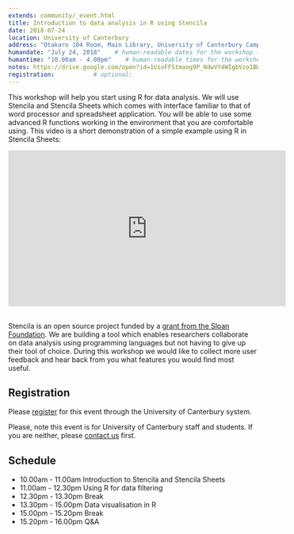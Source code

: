 ```yaml
---
extends: community/_event.html
title: Introduction to data analysis in R using Stencila
date: 2018-07-24
location: University of Canterbury    
address: "Otakaro 104 Room, Main Library, University of Canterbury Campus, Christchurch"      
humandate: "July 24, 2018"    # human-readable dates for the workshop (e.g., "Feb 17-18, 2020")
humantime: "10.00am - 4.00pm"    # human-readable times for the workshop (e.g., "9:00 am - 4:30 pm")
notes: https://drive.google.com/open?id=1UioFFStmaog9P_NdwVY4WIgbVzo1BWcQH68RGYPJTLM         # optional: URL for the workshop collaborative notes, e.g. an Etherpad or Google Docs document
registration:           # optional:
---
```


This workshop will help you start using R for data analysis. We will use  Stencila and Stencila Sheets which comes with interface familiar to that of word
processor and spreadsheet application. You will be able to use some advanced R functions working in the environment that you are comfortable using.
This video is a short demonstration of a simple example using R in Stencila Sheets:

<iframe width="560" height="315" src="https://youtu.be/yeG9msYKSXg" frameborder="0" allow="autoplay; encrypted-media" allowfullscreen></iframe>

<br/>
<br/>

Stencila is an open source project funded by a [grant from the Sloan Foundation](http://stenci.la/blog/sloan-grant/). We are building a tool which enables researchers collaborate on data analysis using programming languages but not having to give up their tool of choice. During this workshop we would like to collect more user feedback and hear back from you what features you would find most useful.

## Registration

Please <a href="https://canterbury.libcal.com/event/4291250">register</a> for this event through the University of Canterbury system.

Please, note this event is for University of Canterbury staff and students. If you are neither, please
<a href="mailto:hello@stenci.la">contact us</a> first.   

## Schedule

* 10.00am - 11.00am Introduction to Stencila and Stencila Sheets
* 11.00am - 12.30pm Using R for data filtering
* 12.30pm - 13.30pm Break
* 13.30pm - 15.00pm Data visualisation in R
* 15.00pm - 15.20pm Break
* 15.20pm - 16.00pm Q&A
